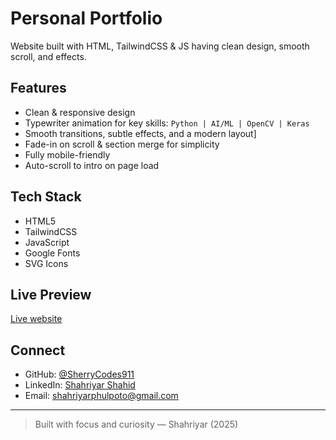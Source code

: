 # Personal Portfolio
Website built with HTML, TailwindCSS &amp; JS having clean design, smooth scroll, and effects.

##  Features
-  Clean & responsive design
-  Typewriter animation for key skills: `Python | AI/ML | OpenCV | Keras`
-  Smooth transitions, subtle effects, and a modern layout]
-  Fade-in on scroll & section merge for simplicity
-  Fully mobile-friendly
-  Auto-scroll to intro on page load

##  Tech Stack
- HTML5  
- TailwindCSS  
- JavaScript  
- Google Fonts  
- SVG Icons

##  Live Preview
[Live website](https://shahriyar-site.vercel.app/)  

##  Connect
- GitHub: [@SherryCodes911](https://github.com/SherryCodes911)  
- LinkedIn: [Shahriyar Shahid](https://www.linkedin.com/in/shahriyar-shahid-332652272)  
- Email: shahriyarphulpoto@gmail.com

---

> Built with focus and curiosity — Shahriyar (2025)
